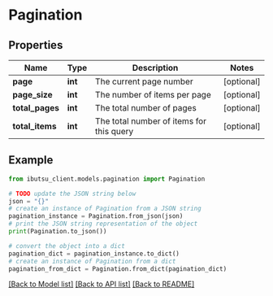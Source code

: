 # Pagination


## Properties

Name | Type | Description | Notes
------------ | ------------- | ------------- | -------------
**page** | **int** | The current page number | [optional] 
**page_size** | **int** | The number of items per page | [optional] 
**total_pages** | **int** | The total number of pages | [optional] 
**total_items** | **int** | The total number of items for this query | [optional] 

## Example

```python
from ibutsu_client.models.pagination import Pagination

# TODO update the JSON string below
json = "{}"
# create an instance of Pagination from a JSON string
pagination_instance = Pagination.from_json(json)
# print the JSON string representation of the object
print(Pagination.to_json())

# convert the object into a dict
pagination_dict = pagination_instance.to_dict()
# create an instance of Pagination from a dict
pagination_from_dict = Pagination.from_dict(pagination_dict)
```
[[Back to Model list]](../README.md#documentation-for-models) [[Back to API list]](../README.md#documentation-for-api-endpoints) [[Back to README]](../README.md)


